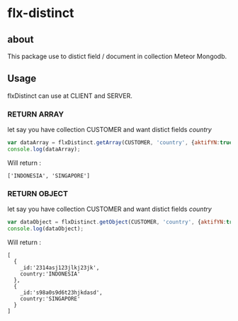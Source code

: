 # flx-distinct

## about
This package use to distict field / document in collection Meteor Mongodb.

## Usage
flxDistinct can use at CLIENT and SERVER.

### RETURN ARRAY
let say you have collection CUSTOMER and want distict fields *country*
```javascript
var dataArray = flxDistinct.getArray(CUSTOMER, 'country', {aktifYN:true});
console.log(dataArray);

```

Will return :
```
['INDONESIA', 'SINGAPORE']
```

### RETURN OBJECT
let say you have collection CUSTOMER and want distict fields *country*
```javascript
var dataObject = flxDistinct.getObject(CUSTOMER, 'country', {aktifYN:true});
console.log(dataObject);

```

Will return :
```
[
  {
    _id:'2314asj123jlkj23jk',
    country:'INDONESIA'
  },
  {
    _id:'s98a0s9d6t23hjkdasd',
    country:'SINGAPORE'
  }
]
```
